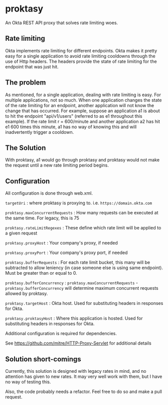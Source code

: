 # proktasy
An Okta REST API proxy that solves rate limiting woes.

## Rate limiting
Okta implements rate limiting for different endpoints. Okta makes it pretty easy for a single
application to avoid rate limiting cooldowns through the use of Http headers. The headers
provide the state of rate limiting for the endpoint that was just hit.

## The problem
As mentioned, for a single application, dealing with rate limiting is easy. For multiple
applications, not so much. When one application changes the state of the rate limiting
for an endpoint, another application will not know the change that has occurred. For
example, suppose an application a1 is about to hit the endpoint "api/v1/users" (referred to
as e1 throughout this example). If the rate limit r = 600/minute and another application a2
has hit e1 600 times this minute, a1 has no way of knowing this and will inadvertently
trigger a cooldown.

## The Solution
With proktasy, a1 would go through proktasy and proktasy would not make the request until
a new rate limiting period begins.

## Configuration
All configuration is done through web.xml.

`targetUri` : where proktasy is proxying to. i.e. `https://domain.okta.com`

`proktasy.maxConcurrentRequests` : How many requests can be executed at the same time. For legacy, this is 75

`proktasy.rateLimitRegexes` : These define which rate limit will be applied to a given request

`proktasy.proxyHost` : Your company's proxy, if needed

`proktasy.proxyPort` : Your company's proxy port, if needed

`proktasy.bufferRequests` : For each rate limit bucket, this many will be subtracted to allow leniency (in case someone else is using same endpoint). Must be greater than or equal to 0.

`proktasy.bufferConcurrency` : `proktasy.maxConcurrentRequests` - `proktasy.bufferConcurrency` will determine maximum concurrent requests allowed by proktasy.

`proktasy.targetHost` : Okta host. Used for substituting headers in responses for Okta.

`proktasy.proktasyHost` : Where this application is hosted. Used for substituting headers in responses for Okta.



Additional configuration is required for dependencies.

See https://github.com/mitre/HTTP-Proxy-Servlet for additional details

## Solution short-comings
Currently, this solution is designed with legacy rates in mind, and no attention has given
to new rates. It may very well work with them, but I have no way of testing this.

Also, the code probably needs a refactor. Feel free to do so and make a pull request.

